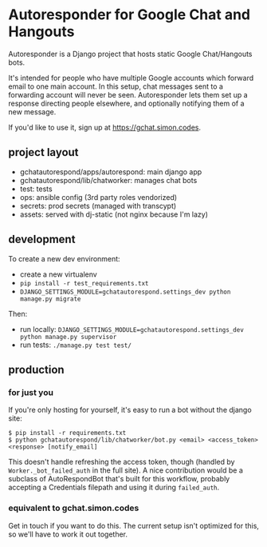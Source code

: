 # Autoresponder for Google Chat and Hangouts

Autoresponder is a Django project that hosts static Google Chat/Hangouts bots.

It's intended for people who have multiple Google accounts which forward email to one main account.
In this setup, chat messages sent to a forwarding account will never be seen.
Autoresponder lets them set up a response directing people elsewhere, and optionally notifying them of a new message.

If you'd like to use it, sign up at https://gchat.simon.codes.

## project layout

* gchatautorespond/apps/autorespond: main django app
* gchatautorespond/lib/chatworker: manages chat bots
* test: tests
* ops: ansible config (3rd party roles vendorized)
* secrets: prod secrets (managed with transcypt)
* assets: served with dj-static (not nginx because I'm lazy)

## development

To create a new dev environment:

* create a new virtualenv
* `pip install -r test_requirements.txt`
* `DJANGO_SETTINGS_MODULE=gchatautorespond.settings_dev python manage.py migrate`

Then:

* run locally: `DJANGO_SETTINGS_MODULE=gchatautorespond.settings_dev python manage.py supervisor`
* run tests: `./manage.py test test/`

## production

### for just you 

If you're only hosting for yourself, it's easy to run a bot without the django site:

```
$ pip install -r requirements.txt
$ python gchatautorespond/lib/chatworker/bot.py <email> <access_token> <response> [notify_email]
```

This doesn't handle refreshing the access token, though (handled by `Worker._bot_failed_auth` in the full site).
A nice contribution would be a subclass of AutoRespondBot that's built for this workflow, probably accepting a Credentials filepath and using it during `failed_auth`.

### equivalent to gchat.simon.codes

Get in touch if you want to do this.
The current setup isn't optimized for this, so we'll have to work it out together.
